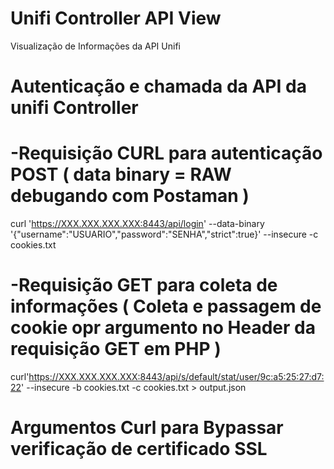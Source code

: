 # Unifi Controller API View
 Visualização de Informações da API Unifi
 
# Autenticação e chamada da API da unifi Controller

# -Requisição CURL para autenticação POST ( data binary = RAW debugando com Postaman )
curl 'https://XXX.XXX.XXX.XXX:8443/api/login' --data-binary '{"username":"USUARIO","password":"SENHA","strict":true}' --insecure -c cookies.txt 

# -Requisição GET para coleta de informações ( Coleta e passagem de cookie opr argumento no Header da requisição GET em PHP )
curl'https://XXX.XXX.XXX.XXX:8443/api/s/default/stat/user/9c:a5:25:27:d7:22' --insecure -b cookies.txt -c cookies.txt > output.json

# Argumentos Curl para Bypassar verificação de certificado SSL
